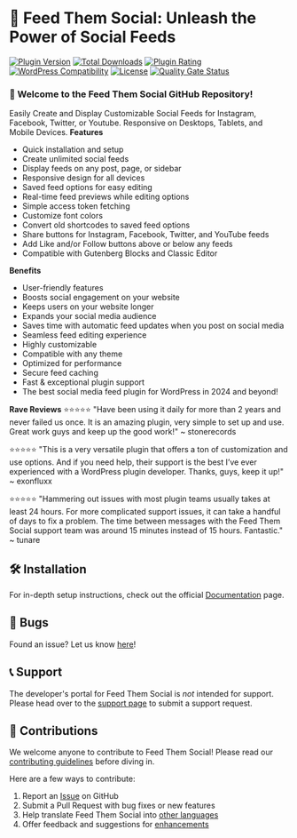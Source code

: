 # 🌟 Feed Them Social: Unleash the Power of Social Feeds

[![Plugin Version](https://img.shields.io/wordpress/plugin/v/feed-them-social.svg?maxAge=3.0.1000)](https://wordpress.org/plugins/feed-them-social/)
[![Total Downloads](https://img.shields.io/wordpress/plugin/dt/feed-them-social.svg?maxAge=2592000)](https://wordpress.org/plugins/feed-them-social/)
[![Plugin Rating](https://img.shields.io/wordpress/plugin/r/feed-them-social.svg?maxAge=2592000)](https://wordpress.org/plugins/feed-them-social/)
[![WordPress Compatibility](https://img.shields.io/wordpress/v/feed-them-social.svg?maxAge=2592000)](https://wordpress.org/plugins/feed-them-social/)
[![License](https://img.shields.io/badge/license-GPL--3.0%2B-red.svg)](http://www.gnu.org/licenses/gpl-3.0.html)
[![Quality Gate Status](https://sonarcloud.io/api/project_badges/measure?project=SlickRemix_feed-them-social&metric=alert_status)](https://sonarcloud.io/summary/new_code?id=SlickRemix_feed-them-social)

### 🚀 Welcome to the Feed Them Social GitHub Repository!

Easily Create and Display Customizable Social Feeds for Instagram, Facebook, Twitter, or Youtube. Responsive on Desktops, Tablets, and Mobile Devices.
**Features**
- Quick installation and setup
- Create unlimited social feeds
- Display feeds on any post, page, or sidebar
- Responsive design for all devices
- Saved feed options for easy editing
- Real-time feed previews while editing options
- Simple access token fetching
- Customize font colors
- Convert old shortcodes to saved feed options
- Share buttons for Instagram, Facebook, Twitter, and YouTube feeds
- Add Like and/or Follow buttons above or below any feeds
- Compatible with Gutenberg Blocks and Classic Editor

**Benefits**
- User-friendly features
- Boosts social engagement on your website
- Keeps users on your website longer
- Expands your social media audience
- Saves time with automatic feed updates when you post on social media
- Seamless feed editing experience
- Highly customizable
- Compatible with any theme
- Optimized for performance
- Secure feed caching
- Fast & exceptional plugin support
- The best social media feed plugin for WordPress in 2024 and beyond!

**Rave Reviews**
⭐⭐⭐⭐⭐
"Have been using it daily for more than 2 years and never failed us once. It is an amazing plugin, very simple to set up and use. Great work guys and keep up the good work!" ~ stonerecords

⭐⭐⭐⭐⭐
"This is a very versatile plugin that offers a ton of customization and use options. And if you need help, their support is the best I’ve ever experienced with a WordPress plugin developer. Thanks, guys, keep it up!" ~ exonfluxx

⭐⭐⭐⭐⭐
"Hammering out issues with most plugin teams usually takes at least 24 hours. For more complicated support issues, it can take a handful of days to fix a problem. The time between messages with the Feed Them Social support team was around 15 minutes instead of 15 hours. Fantastic." ~ tunare

## 🛠️ Installation

For in-depth setup instructions, check out the official [Documentation](http://www.slickremix.com/feed-them-social/) page.

## 🐞 Bugs

Found an issue? Let us know [here](https://github.com/SlickRemix/feed-them-social/issues?state=open)!

## 📞 Support

The developer's portal for Feed Them Social is _not_ intended for support. Please head over to the [support page](https://slickremix.com/support) to submit a support request.

## 💪 Contributions

We welcome anyone to contribute to Feed Them Social! Please read our [contributing guidelines](https://github.com/SlickRemix/feed-them-social/blob/master/CONTRIBUTING.md) before diving in.

Here are a few ways to contribute:

1. Report an [Issue](https://github.com/SlickRemix/feed-them-social/issues) on GitHub
2. Submit a Pull Request with bug fixes or new features
3. Help translate Feed Them Social into [other languages](https://translate.wordpress.org/projects/wp-plugins/feed-them-social)
4. Offer feedback and suggestions for [enhancements](https://github.com/SlickRemix/feed-them-social/issues?direction=desc&labels=Enhancement&page=1&sort=created&state=open)